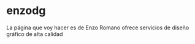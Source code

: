 # enzodg
La página que voy hacer es de Enzo Romano ofrece servicios de diseño gráfico de alta calidad
